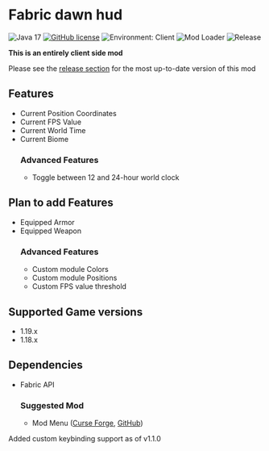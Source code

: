 # Fabric dawn hud
![Java 17](https://img.shields.io/badge/language-Java%2017-9B599A.svg?style=flat-square)
[![GitHub license](https://img.shields.io/github/license/Akr0ss/Fabric_Dawn-hud?style=flat-square)](https://raw.githubusercontent.com/AKR0SS/Fabric_dawn-hud/1.18/LICENSE)
![Environment: Client](https://img.shields.io/badge/environment-client-1976d2?style=flat-square)
![Mod Loader](https://img.shields.io/badge/modloader-Fabric-1976d2?style=flat-square&logo=data:image/png)
![Release](https://img.shields.io/github/v/release/akr0ss/Fabric_Dawn-hud?style=flat-square)

**This is an entirely client side mod**

Please see the [release section](https://github.com/AKR0SS/Fabric_dawn-hud/releases) for the most up-to-date version of this mod

## Features
* Current Position Coordinates
* Current FPS Value
* Current World Time
* Current Biome
  ### Advanced Features
  * Toggle between 12 and 24-hour world clock

## Plan to add Features
* Equipped Armor
* Equipped Weapon
  ### Advanced Features
  * Custom module Colors
  * Custom module Positions
  * Custom FPS value threshold

## Supported Game versions
* 1.19.x
* 1.18.x

## Dependencies
* Fabric API
  ### Suggested Mod
  * Mod Menu ([Curse Forge](https://www.curseforge.com/minecraft/mc-mods/modmenu), [GitHub](https://github.com/TerraformersMC/ModMenu))

<p>Added custom keybinding support as of v1.1.0</p>